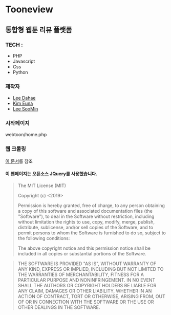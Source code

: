 # Tooneview
####
## 통합형 웹툰 리뷰 플랫폼

###
### TECH : 
- PHP
- Javascript
- Css
- Python

###
### 제작자
- [Lee Dahae](https://github.com/dahaelee)
- [Kim Euna](https://github.com/euna789)
- [Lee SooMin](https://github.com/vilut1002)

###
### 시작페이지
webtoon/home.php

###
### 웹 크롤링
[이 문서](webtoon/OSP_1125.py)를 참조

####
#### 이 웹페이지는 오픈소스 JQuery를 사용했습니다.

>The MIT License (MIT)
>
>Copyright (c) <2019> <copyright SooMin Lee>
>
>Permission is hereby granted, free of charge, to any person obtaining a copy of this software and associated documentation files (the "Software"), to deal in the Software without restriction, including without limitation the rights to use, copy, modify, merge, publish, distribute, sublicense, and/or sell copies of the Software, and to permit persons to whom the Software is furnished to do so, subject to the following conditions:
>
>The above copyright notice and this permission notice shall be included in all copies or substantial portions of the Software.

>THE SOFTWARE IS PROVIDED "AS IS", WITHOUT WARRANTY OF ANY KIND, EXPRESS OR IMPLIED, INCLUDING BUT NOT LIMITED TO THE WARRANTIES OF MERCHANTABILITY, FITNESS FOR A PARTICULAR PURPOSE AND NONINFRINGEMENT. IN NO EVENT SHALL THE AUTHORS OR COPYRIGHT HOLDERS BE LIABLE FOR ANY CLAIM, DAMAGES OR OTHER LIABILITY, WHETHER IN AN ACTION OF CONTRACT, TORT OR OTHERWISE, ARISING FROM, OUT OF OR IN CONNECTION WITH THE SOFTWARE OR THE USE OR OTHER DEALINGS IN THE SOFTWARE.
